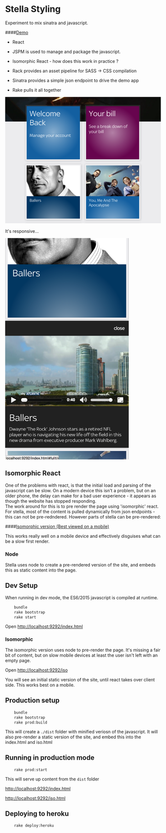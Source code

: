 # Stella Styling

Experiment to mix sinatra and javascript.

####[Demo](http://vast-journey-2015.herokuapp.com/)
  
  - React 
  
  - JSPM is used to manage and package the javascript.
  
  - Isomorphic React - how does this work in practice ?
  
  - Rack provides an asset pipeline for SASS -> CSS compilation
  
  - Sinatra provides a simple json endpoint to drive the demo app
  
  - Rake pulls it all together
  

 
<a href="http://vast-journey-2015.herokuapp.com/"><img src="http://raw.githubusercontent.com/coder36/stella/master/public/img/screenshot1.png"/></a>

It's responsive...

<a href="http://vast-journey-2015.herokuapp.com/"><img src="https://raw.githubusercontent.com/coder36/stella/master/public/img/screenshot2.png" width="400px" /></a>



## Isomorphic React

One of the problems with react, is that the initial load and parsing of the javascript can be slow.  On a modern device this isn't a problem,
but on an older phone, the delay can make for a bad user experience - it appears as though the website has stopped responding.   
The work around for this is to pre render the page using 'isomorphic' react.  For stella, most of the content is pulled dynamically from
 json endpoints - this can not be pre-redndered.  However parts of stella can be pre-rendered:  

####[Isomorphic version (Best viewed on a mobile)](http://vast-journey-2015.herokuapp.com/iso)

This works really well on a mobile device and effectively disguises what can be a slow first render.

### Node

Stella uses node to create a pre-rendered version of the site, and embeds this as static content into the page.   


## Dev Setup

When running in dev mode, the ES6/2015 javascript is compiled at runtime.

        bundle
        rake bootstrap
        rake start

Open [http://localhost:9292/index.html](http://localhost:9292/)

### Isomorphic
The isomorphic version uses node to pre-render the page.  It's missing a fair bit of content, but on slow mobile devices at least
the user isn't left with an empty page.

Open [http://localhost:9292/iso](http://localhost:9292/iso)

You will see an initial static version of the site, until react takes over client side.  This works best on a mobile.




## Production setup

        bundle
        rake bootstrap
        rake prod:build
        
This will create a `./dist` folder with minified veriosn of the javascript.  It will also pre-render a static version of the site,
and embed this into the index.html and iso.html

## Running in production mode

        rake prod:start
 
This will serve up content from the `dist` folder 
 
[http://localhost:9292/index.html](http://localhost:9292/) 

[http://localhost:9292/iso.html](http://localhost:9292/)


## Deploying to heroku

        rake deploy:heroku
        
